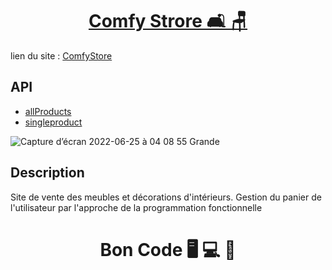 <div>
  <h1 align="center">
    <a href="https://github.com/armandwadji/comfy-store-project.git">Comfy Strore 🛋 🪑
    </a>  
  </h1>
</div> 


lien du site : [ComfyStore](https://comfystoreaw.netlify.app)

## API 
- [allProducts](https://course-api.com/javascript-store-products)
- [singleproduct](https://course-api.com/javascript-store-single-product?id=rec43w3ipXvP28vog)

![Capture d’écran 2022-06-25 à 04 08 55 Grande](https://user-images.githubusercontent.com/90448006/175754300-724a5607-0d8e-4f1f-aecc-848329acbb00.jpeg)

## Description
Site de vente des meubles et décorations d'intérieurs. Gestion du panier  de l'utilisateur par l'approche de la programmation fonctionnelle

<h1 align="center">Bon Code 🖥 💻 📱</h1>

